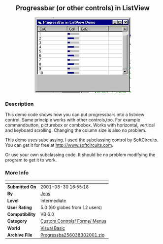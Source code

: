 ﻿<div align="center">

## Progressbar \(or other controls\) in ListView

<img src="PIC20018281147428335.jpg">
</div>

### Description

This demo code shows how you can put progressbars into a listview control. Same principle works with other controls,too. For example commandbutton, picturebox or combobox. Works with horizontal, vertical and keyboard scrolling. Changing the column size is also no problem.

This demo uses subclassing. I used the subclassing control by SoftCircuits. You can get it for free at http://www.softcircuits.com.

Or use your own subclassing code. It should be no problem modifying the program to get it to work.
 
### More Info
 


<span>             |<span>
---                |---
**Submitted On**   |2001-08-30 16:55:18
**By**             |[Jens](https://github.com/Planet-Source-Code/PSCIndex/blob/master/ByAuthor/jens.md)
**Level**          |Intermediate
**User Rating**    |5.0 (60 globes from 12 users)
**Compatibility**  |VB 6\.0
**Category**       |[Custom Controls/ Forms/  Menus](https://github.com/Planet-Source-Code/PSCIndex/blob/master/ByCategory/custom-controls-forms-menus__1-4.md)
**World**          |[Visual Basic](https://github.com/Planet-Source-Code/PSCIndex/blob/master/ByWorld/visual-basic.md)
**Archive File**   |[Progressba256038302001\.zip](https://github.com/Planet-Source-Code/jens-progressbar-or-other-controls-in-listview__1-26653/archive/master.zip)








